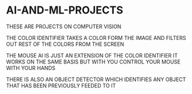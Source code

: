 # AI-AND-ML-PROJECTS
THESE ARE PROJECTS ON COMPUTER VISION 


THE COLOR IDENTIFIER TAKES A COLOR FORM THE IMAGE AND FILTERS OUT REST OF THE COLORS FROM THE SCREEN


THE MOUSE AI IS JUST AN EXTENSION OF THE COLOR IDENTIFIER IT WORKS ON THE SAME BASIS BUT WITH YOU CONTROL YOUR MOUSE WITH YOUR HANDS


THERE IS ALSO AN OBJECT DETECTOR WHICH IDENTIFIES ANY OBJECT THAT HAS BEEN PREVIOUSLY FEEDED TO IT
